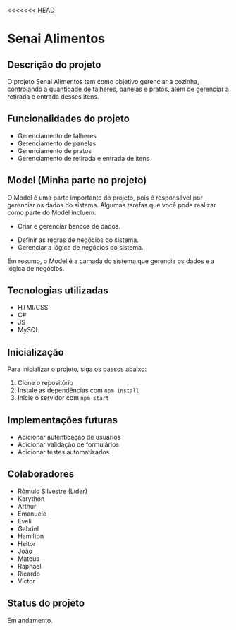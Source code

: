 <<<<<<< HEAD
# Senai Alimentos

## Descrição do projeto
O projeto Senai Alimentos tem como objetivo gerenciar a cozinha, controlando a quantidade de talheres, panelas e pratos, além de gerenciar a retirada e entrada desses itens.

## Funcionalidades do projeto
- Gerenciamento de talheres
- Gerenciamento de panelas
- Gerenciamento de pratos
- Gerenciamento de retirada e entrada de itens

## Model (Minha parte no projeto)
O Model é uma parte importante do projeto, pois é responsável por gerenciar os dados do sistema. Algumas tarefas que você pode realizar como parte do Model incluem:

+ Criar e gerenciar bancos de dados.
- Definir as regras de negócios do sistema.
- Gerenciar a lógica de negócios do sistema.

Em resumo, o Model é a camada do sistema que gerencia os dados e a lógica de negócios.

## Tecnologias utilizadas
- HTMl/CSS
- C#
- JS
- MySQL

## Inicialização
Para inicializar o projeto, siga os passos abaixo:
1. Clone o repositório
2. Instale as dependências com `npm install`
3. Inicie o servidor com `npm start`

## Implementações futuras
- Adicionar autenticação de usuários
- Adicionar validação de formulários
- Adicionar testes automatizados

## Colaboradores
- Rômulo Silvestre (Líder)
- Karython
- Arthur
- Emanuele
- Eveli
- Gabriel
- Hamilton
- Heitor
- João
- Mateus
- Raphael
- Ricardo
- Victor

## Status do projeto
Em andamento.
